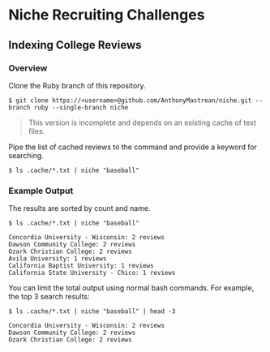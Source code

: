 # Niche Recruiting Challenges

## Indexing College Reviews

### Overview

Clone the Ruby branch of this repository.

```
$ git clone https://<username>@github.com/AnthonyMastrean/niche.git --branch ruby --single-branch niche
```

> This version is incomplete and depends on an existing cache of text files.

Pipe the list of cached reviews to the command and provide a keyword for searching.

```
$ ls .cache/*.txt | niche "baseball"
```

### Example Output

The results are sorted by count and name.

```
$ ls .cache/*.txt | niche "baseball"

Concordia University - Wisconsin: 2 reviews
Dawson Community College: 2 reviews
Ozark Christian College: 2 reviews
Avila University: 1 reviews
California Baptist University: 1 reviews
California State University - Chico: 1 reviews
```

You can limit the total output using normal bash commands. For example, the top 3 search results:

```
$ ls .cache/*.txt | niche "baseball" | head -3

Concordia University - Wisconsin: 2 reviews
Dawson Community College: 2 reviews
Ozark Christian College: 2 reviews
```
